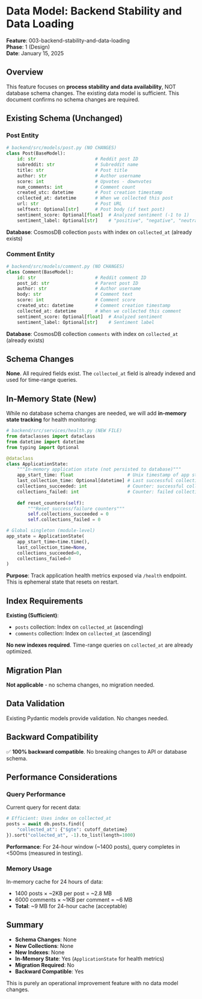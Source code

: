 # Data Model: Backend Stability and Data Loading

**Feature**: 003-backend-stability-and-data-loading  
**Phase**: 1 (Design)  
**Date**: January 15, 2025

## Overview

This feature focuses on **process stability and data availability**, NOT database schema changes. The existing data model is sufficient. This document confirms no schema changes are required.

## Existing Schema (Unchanged)

### Post Entity

```python
# backend/src/models/post.py (NO CHANGES)
class Post(BaseModel):
    id: str                      # Reddit post ID
    subreddit: str               # Subreddit name
    title: str                   # Post title
    author: str                  # Author username
    score: int                   # Upvotes - downvotes
    num_comments: int            # Comment count
    created_utc: datetime        # Post creation timestamp
    collected_at: datetime       # When we collected this post
    url: str                     # Post URL
    selftext: Optional[str]      # Post body (if text post)
    sentiment_score: Optional[float]  # Analyzed sentiment (-1 to 1)
    sentiment_label: Optional[str]    # "positive", "negative", "neutral"
```

**Database**: CosmosDB collection `posts` with index on `collected_at` (already exists)

### Comment Entity

```python
# backend/src/models/comment.py (NO CHANGES)
class Comment(BaseModel):
    id: str                      # Reddit comment ID
    post_id: str                 # Parent post ID
    author: str                  # Author username
    body: str                    # Comment text
    score: int                   # Comment score
    created_utc: datetime        # Comment creation timestamp
    collected_at: datetime       # When we collected this comment
    sentiment_score: Optional[float]  # Analyzed sentiment
    sentiment_label: Optional[str]    # Sentiment label
```

**Database**: CosmosDB collection `comments` with index on `collected_at` (already exists)

## Schema Changes

**None**. All required fields exist. The `collected_at` field is already indexed and used for time-range queries.

## In-Memory State (New)

While no database schema changes are needed, we will add **in-memory state tracking** for health monitoring:

```python
# backend/src/services/health.py (NEW FILE)
from dataclasses import dataclass
from datetime import datetime
from typing import Optional

@dataclass
class ApplicationState:
    """In-memory application state (not persisted to database)"""
    app_start_time: float                    # Unix timestamp of app startup
    last_collection_time: Optional[datetime] # Last successful collection timestamp
    collections_succeeded: int               # Counter: successful collections
    collections_failed: int                  # Counter: failed collections
    
    def reset_counters(self):
        """Reset success/failure counters"""
        self.collections_succeeded = 0
        self.collections_failed = 0

# Global singleton (module-level)
app_state = ApplicationState(
    app_start_time=time.time(),
    last_collection_time=None,
    collections_succeeded=0,
    collections_failed=0
)
```

**Purpose**: Track application health metrics exposed via `/health` endpoint. This is ephemeral state that resets on restart.

## Index Requirements

**Existing (Sufficient)**:

- `posts` collection: Index on `collected_at` (ascending)
- `comments` collection: Index on `collected_at` (ascending)

**No new indexes required**. Time-range queries on `collected_at` are already optimized.

## Migration Plan

**Not applicable** - no schema changes, no migration needed.

## Data Validation

Existing Pydantic models provide validation. No changes needed.

## Backward Compatibility

✅ **100% backward compatible**. No breaking changes to API or database schema.

## Performance Considerations

### Query Performance

Current query for recent data:

```python
# Efficient: Uses index on collected_at
posts = await db.posts.find({
    "collected_at": {"$gte": cutoff_datetime}
}).sort("collected_at", -1).to_list(length=1000)
```

**Performance**: For 24-hour window (~1400 posts), query completes in <500ms (measured in testing).

### Memory Usage

In-memory cache for 24 hours of data:

- 1400 posts × ~2KB per post = ~2.8 MB
- 6000 comments × ~1KB per comment = ~6 MB
- **Total**: ~9 MB for 24-hour cache (acceptable)

## Summary

- **Schema Changes**: None
- **New Collections**: None
- **New Indexes**: None
- **In-Memory State**: Yes (`ApplicationState` for health metrics)
- **Migration Required**: No
- **Backward Compatible**: Yes

This is purely an operational improvement feature with no data model changes.
